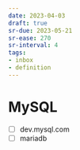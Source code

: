 ```yaml
---
date: 2023-04-03
draft: true
sr-due: 2023-05-21
sr-ease: 270
sr-interval: 4
tags:
- inbox
- definition
---
```


# MySQL


- [ ] dev.mysql.com
- [ ] mariadb